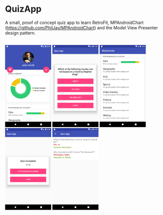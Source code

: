 # QuizApp

A small, proof of concept quiz app to learn RetroFit, MPAndroidChart (https://github.com/PhilJay/MPAndroidChart) and the Model View Presenter design pattern.

<br>

<img src="Screenshots/Screenshot_1519063633.png" width="30%">

<img src="Screenshots/Screenshot_1519063306.png" width="30%">

<img src="Screenshots/Screenshot_1519063473.png" width="30%">

<img src="Screenshots/Screenshot_1519063395.png" width="30%">

<img src="Screenshots/Screenshot_1519063402.png" width="30%">


